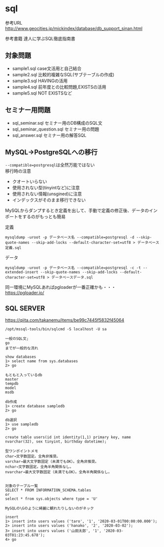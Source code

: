 # sql

参考URL
http://www.geocities.jp/mickindex/database/db_support_sinan.html

参考書籍
達人に学ぶSQL徹底指南書

## 対象問題
- sample1.sql case文活用と自己結合
- sample2.sql 比較的複雑なSQL(サブテーブルの作成)
- sample3.sql HAVINGの活用
- sample4.sql 前年度との比較問題,EXISTSの活用
- sample5.sql NOT EXISTSなど

## セミナー用問題
- sql_seminar.sql セミナー用のDB構成のSQL文
- sql_seminar_question.sql セミナー用の問題
- sql_answer.sql セミナー用の解答SQL

## MySQL→PostgreSQLへの移行
`--compatible=postgresql`は全然万能ではない<br>
移行時の注意
 - クオートいらない
 - 使用されない型(tinyintなど)に注意
 - 使用されない情報(unsgined)に注意
 - インデックスがそのまま移行できない

MySQLからダンプするとき定義を出して、手動で定義の修正後、データのインポートをするのがもっとも簡易

定義
```
mysqldump -uroot -p データベース名 --compatible=postgresql -d --skip-quote-names --skip-add-locks --default-character-set=utf8 > データベース定義.sql
```

データ
```
mysqldump -uroot -p データベース名 --compatible=postgresql -c -t --extended-insert --skip-quote-names --skip-add-locks --default-character-set=utf8 > データベースデータ.sql
```

同一環境にMySQLあればpgloaderが一番正確かも・・・<br>
https://pgloader.io/


## SQL SERVER

https://qiita.com/takanemu/items/be99c7445f5832f45064

```
/opt/mssql-tools/bin/sqlcmd -S localhost -U sa

一般のSQL文;
go
までが一般的な流れ

show databases
1> select name from sys.databases
2> go

もともと入っているdb
master                                                                                                                  
tempdb                                                                                                                  
model                                                                                                                   
msdb 

db作成
1> create database sampledb
2> go

db選択
1> use sampledb
2> go

create table users(id int identity(1,1) primary key, name nvarchar(32), sex tinyint, birthday datetime);

型ワンポイントメモ
char→文字数固定。全角非推奨。
varchar→最大文字数固定（未満でもOK）。全角非推奨。
nchar→文字数固定。全角半角関係なし。
nvarchar→最大文字数固定（未満でもOK）。全角半角関係なし。


対象のテーブル一覧
SELECT * FROM INFORMATION_SCHEMA.tables
or 
select * from sys.objects where type = 'U'

MySQLの\Gのように綺麗に観れたりしないのがネック

insert
1> insert into users values ('taro', '1', '2020-03-01T00:00:00.000');
2> insert into users values ('hanako', '2', '2020-03-02');
3> insert into users values ('山田太郎', '1', '2020-03-03T01:23:45.678');
4> go
```